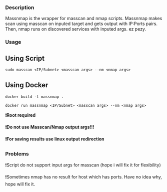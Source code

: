 ### Description

Massnmap is the wrapper for masscan and nmap scripts. Massnmap makes scan using masscan on inputed target and gets output with IP:Ports pairs. Then, nmap runs on discovered services with inputed args. ez pezy.


### Usage

## Using Script

```
sudo masscan <IP/Subnet> <masscan args> --nm <nmap args>
```

## Using Docker

```
docker build -t massnmap .  

docker run massnmap <IP/Subnet> <masscan args> --nm <nmap args>
```

**❗️Root required**

**❗️Do not use Masscan/Nmap output args!!!**

**❗️For saving results use linux output redirection**



### Problems

❗️Script do not support input args for masscan (hope i will fix it for flexibility)

❗️Sometimes nmap has no result for host which has ports. Have no idea why, hope will fix it.
